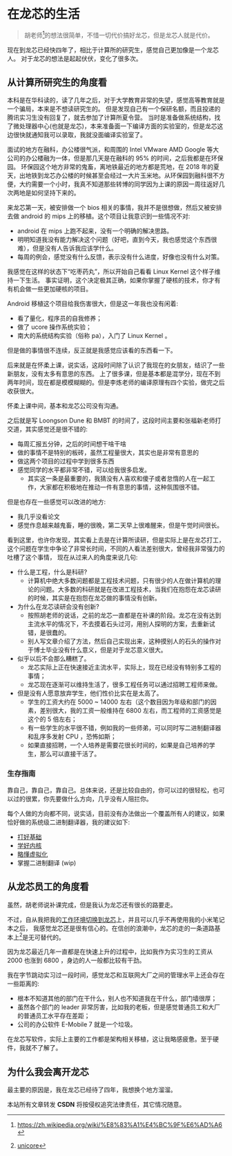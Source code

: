 # 在龙芯的生活

> 胡老师[^1]的想法很简单，不惜一切代价搞好龙芯，但是龙芯人就是代价。

现在到龙芯已经快四年了，相比于计算所的研究生，感觉自己更加像是一个龙芯人。
对于龙芯的想法是起起伏伏，变化了很多次。

## 从计算所研究生的角度看
本科是在华科读的，读了几年之后，对于大学教育非常的失望，感觉高等教育就是一个骗局，本来是不想读研究生的。
但是发现自己有一个保研名额，而且投递的腾讯实习生没有回复了，就去参加了计算所夏令营。
当时是准备做系统结构，找了微处理器中心(也就是龙芯)，本来准备面一下编译方面的实验室的，但是龙芯这边很快就通知我可以录取，我就没面编译实验室了。

面试的地方在融科，办公楼很气派，和周围的 Intel VMware AMD Google 等大公司的办公楼融为一体，但是那几天是在融科的 95% 的时间，之后我都是在环保园。
环保园这个地方非常的鬼畜，离地铁最近的地方都是荒地，在 2018 年的夏天，出地铁到龙芯办公楼的时候甚至会经过一大片玉米地。从环保园到融科很不方便，大约需要一个小时，我真不知道那些转博的同学因为上课的原因一周往返好几次两地是如何坚持下来的。

来龙芯第一天，被安排做一个 bios 相关的事情，我并不是很想做，然后又被安排去做 android 的 mips 上的移植。这个项目让我意识到一些情况不对:
- android 在 mips 上跑不起来，没有一个明确的解决思路。
- 明明知道我没有能力解决这个问题（好吧，直到今天，我也感觉这个东西很难），但是没有人告诉我应该学什么。
- 每周的例会，感觉没有什么反馈，表示没有什么进度，好像也没有什么对策。

我感觉在这样的状态下“吃枣药丸”，所以开始自己看看 Linux Kernel 这个样子维持一下生活。
事实证明，这个决定极其正确，如果你掌握了硬核的技术，你才有有机会做一些更加硬核的项目。

Android 移植这个项目给我伤害很大，但是这一年我也没有闲着:
- 看了量化，程序员的自我修养；
- 做了 ucore 操作系统实验；
- 南大的系统结构实验（俗称 pa），入门了 Linux Kernel 。

但是做的事情很不连续，反正就是我感觉应该看的东西看一下。

后来就是在怀柔上课，说实话，这段时间除了认识了我现在的女朋友，结识了一些新朋友，没有太多有意思的东西。
上了很多课，但是基本都是混学分，现在不到两年时间，现在都是模模糊糊的。但是李炼老师的编译原理有四个实验，做完之后收获很大。

怀柔上课中间，基本和龙芯公司没有沟通。

之后就是写 Loongson Dune 和 BMBT 的时间了，这段时间主要和张福新老师打交道，其实感觉还是很不错的:
- 每周汇报五分钟，之后的时间想干啥干啥
- 做的事情不是特别的板砖，虽然工程量很大，其实也是非常有意思的
- 做这两个项目的过程中学到很多东西
- 感觉同学的水平都非常不错，可以给我很多启发。
  - 其实这一条是最重要的，我猜没有人喜欢和傻子或者怠惰的人在一起工作，大家都在积极地在推动一件有意思的事情，这种氛围很不错。

但是也存在一些感觉可以改进的地方:
- 我几乎没看论文
- 感觉作息越来越鬼畜，睡的很晚，第二天早上很难醒来，但是午觉时间很长。

看到这里，也许你发现，其实看上去是在计算所读研，但是实际上是在龙芯打工，这个问题在学生中争论了非常长时间，不同的人看法差别很大，曾经我非常强力的吐槽了这个事情，
现在从过来人的角度来说几句:
- 什么是工程，什么是科研?
  - 计算机中绝大多数问题都是工程技术问题，只有很少的人在做计算机的理论的问题。大多数的科研就是在改进工程技术，当我们在抱怨在龙芯读研的时候，其实是在抱怨在龙芯做的事情没有创新。
- 为什么在龙芯读研会没有创新?
  - 按照胡老师的说话，之前的龙芯一直都是在补课的阶段。龙芯在没有达到主流水平的情况下，不去摸着石头过河，用别人探明的方案，去重新试错，是很蠢的。
  - 别人写文章介绍了方法，然后自己实现出来，这种摸别人的石头的操作对于博士毕业没有什么意义，但是对于龙芯意义很大。
- 似乎以后不会那么糟糕了。
  - 龙芯实际上正在快速接近主流水平，实际上，现在已经没有特别多工程的事情；
  - 龙芯现在逐渐可以维持生活了，很多工程任务可以通过招聘工程师来做。
- 但是没有人愿意放弃学生，他们性价比实在是太高了。
  - 学生的工资大约在 5000 ~ 14000 左右（这个数目因为年级和部门的因素，差别很大，我的工资一般维持在 6800 左右，而工程师的工资感觉是这个的 5 倍左右；
  - 有一些学生的水平很不错，例如我的一些师弟，可以同时写二进制翻译器和乱序多发射 CPU ，恐怖如斯；
  - 如果直接招聘，一个人培养是需要花很长时间的，如果是自己培养的学生，那么可以直接干活了。

### 生存指南
靠自己，靠自己，靠自己。总体来说，还是比较自由的，你可以过的很轻松，也可以过的很累，你先要做什么方向，几乎没有人阻拦你。

每个人做的方向都不同，说实话，目前没有办法做出一个覆盖所有人的建议，如果恰好做的系统级二进制翻译器，我的建议如下:

- [打好基础](../learn-cs.md)
- [学好内核](../kernel/learn-linux-kernel.md)
- [略懂虚拟化](../learn-virtualization.md)
- 掌握二进制翻译 (wip)

## 从龙芯员工的角度看
虽然，胡老师说补课完成，但是我认为龙芯还有很长的路要走。

不过，自从我把我的[工作环境切换到龙芯](../loongarch/neovim.md)上，并且可以几乎不再使用我的小米笔记本之后，
我感觉龙芯还是很有信心的。在信创的浪潮中，龙芯的走的一条道路基本上[^3]是无可替代的。

因为龙芯最近几年一直都是在快速上升的过程中，比如我作为实习生的工资从 2000 也涨到 6800 ，身边的人一般都比较有干劲。

我在字节跳动实习过一段时间，感觉龙芯和互联网大厂之间的管理水平上还会存在一些距离的:
- 根本不知道其他的部门在干什么，别人也不知道我在干什么，部门墙很厚；
- 虽然各个部门的 leader 非常厉害，比如我的老板，但是感觉普通员工和大厂的普通员工水平存在差距；
- 公司的办公软件 E-Mobile 7 就是一个垃圾。

在龙芯写软件，实际上主要的工作都是架构相关移植，这让我略感疲惫。至于硬件，我就不了解了。

## 为什么我会离开龙芯
最主要的原因是，我在龙芯已经待了四年，我想换个地方溜溜。

[^1]: https://zh.wikipedia.org/wiki/%E8%83%A1%E4%BC%9F%E6%AD%A6
[^2]: [如何看待华中科技大学研究生跳楼自杀事件？](https://www.zhihu.com/question/344298388)
[^3]: [unicore](https://en.wikipedia.org/wiki/Unicore)

<script src="https://giscus.app/client.js"
        data-repo="martins3/martins3.github.io"
        data-repo-id="MDEwOlJlcG9zaXRvcnkyOTc4MjA0MDg="
        data-category="Show and tell"
        data-category-id="MDE4OkRpc2N1c3Npb25DYXRlZ29yeTMyMDMzNjY4"
        data-mapping="pathname"
        data-reactions-enabled="1"
        data-emit-metadata="0"
        data-theme="light"
        data-lang="zh-CN"
        crossorigin="anonymous"
        async>
</script>

本站所有文章转发 **CSDN** 将按侵权追究法律责任，其它情况随意。
